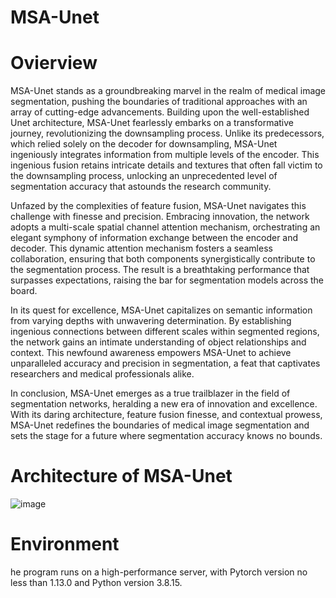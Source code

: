 # MSA-Unet

# Ovierview

MSA-Unet stands as a groundbreaking marvel in the realm of medical image segmentation, pushing the boundaries of traditional approaches with an array of cutting-edge advancements. Building upon the well-established Unet architecture, MSA-Unet fearlessly embarks on a transformative journey, revolutionizing the downsampling process. Unlike its predecessors, which relied solely on the decoder for downsampling, MSA-Unet ingeniously integrates information from multiple levels of the encoder. This ingenious fusion retains intricate details and textures that often fall victim to the downsampling process, unlocking an unprecedented level of segmentation accuracy that astounds the research community.

Unfazed by the complexities of feature fusion, MSA-Unet navigates this challenge with finesse and precision. Embracing innovation, the network adopts a multi-scale spatial channel attention mechanism, orchestrating an elegant symphony of information exchange between the encoder and decoder. This dynamic attention mechanism fosters a seamless collaboration, ensuring that both components synergistically contribute to the segmentation process. The result is a breathtaking performance that surpasses expectations, raising the bar for segmentation models across the board.

In its quest for excellence, MSA-Unet capitalizes on semantic information from varying depths with unwavering determination. By establishing ingenious connections between different scales within segmented regions, the network gains an intimate understanding of object relationships and context. This newfound awareness empowers MSA-Unet to achieve unparalleled accuracy and precision in segmentation, a feat that captivates researchers and medical professionals alike.

In conclusion, MSA-Unet emerges as a true trailblazer in the field of segmentation networks, heralding a new era of innovation and excellence. With its daring architecture, feature fusion finesse, and contextual prowess, MSA-Unet redefines the boundaries of medical image segmentation and sets the stage for a future where segmentation accuracy knows no bounds.

# Architecture of MSA-Unet
![image](https://github.com/YF-W/MSA-Unet/assets/66008255/9e652f1b-1f17-43e2-8223-66a48a914c0c)


# Environment

he program runs on a high-performance server, with Pytorch version no less than 1.13.0 and Python version 3.8.15.


